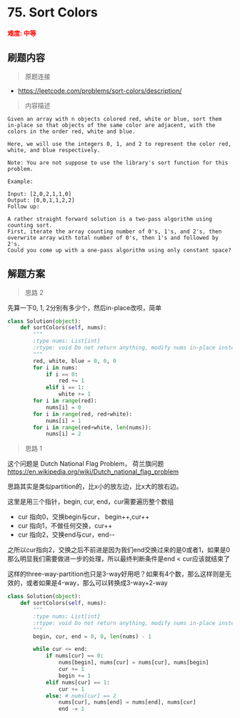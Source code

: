 #  75. Sort Colors
**<font color=red>难度: 中等</font>**

## 刷题内容

> 原题连接

* https://leetcode.com/problems/sort-colors/description/

> 内容描述

```
Given an array with n objects colored red, white or blue, sort them in-place so that objects of the same color are adjacent, with the colors in the order red, white and blue.

Here, we will use the integers 0, 1, and 2 to represent the color red, white, and blue respectively.

Note: You are not suppose to use the library's sort function for this problem.

Example:

Input: [2,0,2,1,1,0]
Output: [0,0,1,1,2,2]
Follow up:

A rather straight forward solution is a two-pass algorithm using counting sort.
First, iterate the array counting number of 0's, 1's, and 2's, then overwrite array with total number of 0's, then 1's and followed by 2's.
Could you come up with a one-pass algorithm using only constant space?
```

## 解题方案

> 思路 2 

先算一下0, 1, 2分别有多少个，然后in-place改呗，简单

```python
class Solution(object):
    def sortColors(self, nums):
        """
        :type nums: List[int]
        :rtype: void Do not return anything, modify nums in-place instead.
        """
        red, white, blue = 0, 0, 0
        for i in nums:
            if i == 0:
                red += 1
            elif i == 1:
                white += 1
        for i in range(red):
            nums[i] = 0
        for i in range(red, red+white):
            nums[i] = 1
        for i in range(red+white, len(nums)):
            nums[i] = 2
```


> 思路 1

这个问题是 Dutch National Flag Problem， 荷兰旗问题
<https://en.wikipedia.org/wiki/Dutch_national_flag_problem>


思路其实是类似partition的，比x小的放左边，比x大的放右边。

这里是用三个指针，begin, cur, end，cur需要遍历整个数组

- cur 指向0，交换begin与cur， begin++,cur++
- cur 指向1，不做任何交换，cur++
- cur 指向2，交换end与cur，end--

之所以cur指向2，交换之后不前进是因为我们end交换过来的是0或者1，如果是0那么明显我们需要做进一步的处理，所以最终判断条件是end < cur应该就结束了

这样的three-way-partition也只是3-way好用吧？如果有4个数，那么这样则是无效的，或者如果是4-way，那么可以转换成3-way+2-way


```python
class Solution(object):
    def sortColors(self, nums):
        """
        :type nums: List[int]
        :rtype: void Do not return anything, modify nums in-place instead.
        """
        begin, cur, end = 0, 0, len(nums) - 1

        while cur <= end:
        	if nums[cur] == 0:
        		nums[begin], nums[cur] = nums[cur], nums[begin]
        		cur += 1
        		begin += 1
        	elif nums[cur] == 1:
        		cur += 1
        	else: # nums[cur] == 2
        		nums[cur], nums[end] = nums[end], nums[cur]
        		end -= 1
```

